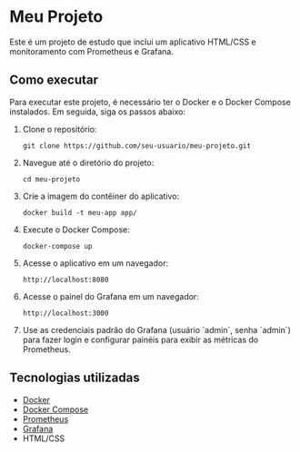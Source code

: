 <!DOCTYPE html>
<html>
<body>
  <h1>Meu Projeto</h1>
  <p>Este é um projeto de estudo que inclui um aplicativo HTML/CSS e monitoramento com Prometheus e Grafana.</p>
  <h2>Como executar</h2>
  <p>Para executar este projeto, é necessário ter o Docker e o Docker Compose instalados. Em seguida, siga os passos abaixo:</p>
  <ol>
    <li>Clone o repositório:</li>
    <pre><code>git clone https://github.com/seu-usuario/meu-projeto.git</code></pre>
    <li>Navegue até o diretório do projeto:</li>
    <pre><code>cd meu-projeto</code></pre>
    <li>Crie a imagem do contêiner do aplicativo:</li>
    <pre><code>docker build -t meu-app app/</code></pre>
    <li>Execute o Docker Compose:</li>
    <pre><code>docker-compose up</code></pre>
    <li>Acesse o aplicativo em um navegador:</li>
    <pre><code>http://localhost:8080</code></pre>
    <li>Acesse o painel do Grafana em um navegador:</li>
    <pre><code>http://localhost:3000</code></pre>
    <li>Use as credenciais padrão do Grafana (usuário `admin`, senha `admin`) para fazer login e configurar painéis para exibir as métricas do Prometheus.</li>
  </ol>
<h2>Tecnologias utilizadas</h2>
<ul>
  <li><i class="fab fa-docker"></i> <a href="https://www.docker.com/">Docker</a></li>
  <li><i class="fab fa-docker"></i> <a href="https://docs.docker.com/compose/">Docker Compose</a></li>
  <li><i class="fas fa-chart-line"></i> <a href="https://prometheus.io/">Prometheus</a></li>
  <li><i class="fab fa-grafana"></i> <a href="https://grafana.com/">Grafana</a></li>
  <li><i class="fab fa-html5"></i> HTML/CSS</li>
</ul>
</body>
</html>
